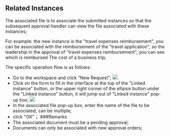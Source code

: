 ## Related Instances
The associated file is to associate the submitted instances so that the subsequent approval handler can view the file associated with these instances;

For example: the new instance is the "travel expenses reimbursement", you can be associated with the reimbursement of the "travel application", so the leadership in the approval of "travel expenses reimbursement", you can see which is reimbursed The cost of a business trip;

The specific operation flow is as follows:
- Go to the workspace and click "New Request";
![](images/关联文件1.png)
- Click on the form to fill in the interface at the top of the "Linked instance" button, or the upper right corner of the ellipsis button under the "Linked instance" button, it will jump out of "Linked instance" pop-up box;
![](images/关联文件2.png)
- In the associated file pop-up box, enter the name of the file to be associated, can be multiple;
- click "OK"；
###Remarks
- The associated document must be a pending approval;
- Documents can only be associated with new approval orders;
